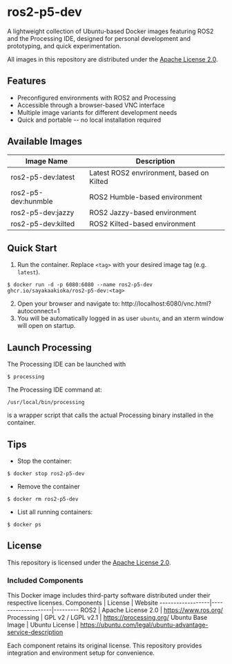 # ros2-p5-dev
A lightweight collection of Ubuntu-based Docker images featuring ROS2 and the Processing IDE,
designed for personal development and prototyping, and quick experimentation.

All images in this repository are distributed under the [Apache License 2.0](./LICENSE).

## Features
- Preconfigured environments with ROS2 and Processing
- Accessible through a browser-based VNC interface
- Multiple image variants for different development needs
- Quick and portable -- no local installation required

## Available Images
Image Name         | Description
-------------------|-------------
ros2-p5-dev:latest | Latest ROS2 envrironment, based on Kilted
ros2-p5-dev:hunmble| ROS2 Humble-based environment
ros2-p5-dev:jazzy  | ROS2 Jazzy-based environment
ros2-p5-dev:kilted | ROS2 Kilted-based environment

## Quick Start
1. Run the container. Replace `<tag>` with your desired image tag (e.g. `latest`).
```
$ docker run -d -p 6080:6080 --name ros2-p5-dev ghcr.io/sayakaakioka/ros2-p5-dev:<tag>
```

2. Open your browser and navigate to: http://localhost:6080/vnc.html?autoconnect=1
3. You will be automatically logged in as user `ubuntu`,
and an xterm window will open on startup.

## Launch Processing
The Processing IDE can be launched with
```
$ processing
```
The Processing IDE command at:
```
/usr/local/bin/processing
```
is a wrapper script that calls the actual Processing binary installed in the container.

## Tips
- Stop the container:
```
$ docker stop ros2-p5-dev
```
- Remove the container
```
$ docker rm ros2-p5-dev
```
- List all running containers:
```
$ docker ps
```


## License
This repository is licensed under the [Apache License 2.0](./LICENSE).

### Included Components
This Docker image includes third-party software distributed under their respective licenses.
Components        | License            | Website
------------------|--------------------|---------
ROS2              | Apache License 2.0 | https://www.ros.org/
Processing        | GPL v2 / LGPL v2.1 | https://processing.org/
Ubuntu Base Image | Ubuntu License     | https://ubuntu.com/legal/ubuntu-advantage-service-description

Each component retains its original license. This repository provides integration and environment setup for convenience.
